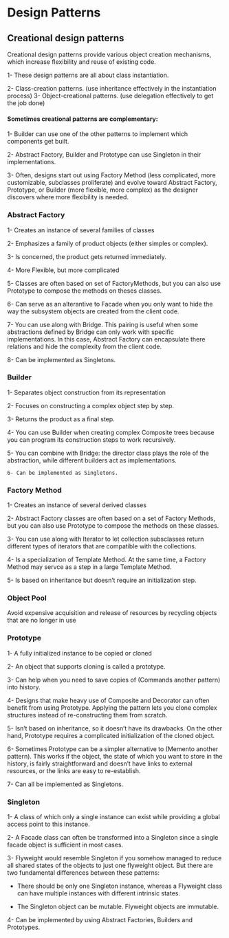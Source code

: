 # Design Patterns

## Creational design patterns
Creational design patterns provide various object creation mechanisms, which increase flexibility and reuse of existing code.

   1- These design patterns are all about class instantiation.
   
   2- Class-creation patterns. (use inheritance effectively in the instantiation process)
   3- Object-creational patterns. (use delegation effectively to get the job done)
    
#### Sometimes creational patterns are complementary:
   1- Builder can use one of the other patterns to implement which components get built.
   
   2- Abstract Factory, Builder and Prototype can use Singleton in their implementations.
   
   3- Often, designs start out using Factory Method (less complicated, more customizable, subclasses proliferate) and evolve toward Abstract Factory, Prototype, or Builder (more flexible, more complex) as the designer discovers where more flexibility is needed.


### Abstract Factory
   1- Creates an instance of several families of classes
   
   2- Emphasizes a family of product objects (either simples or complex).
   
   3- Is concerned, the product gets returned immediately.
   
   4- More Flexible, but more complicated
   
   5- Classes are often based on set of FactoryMethods, but you can also use Prototype to compose the methods on theses classes.
   
   6- Can serve as an alterantive to Facade when you only want to hide the way the subsystem objects are created from the client code.
   
   7- You can use along with Bridge. This pairing is useful when some abstractions defined by Bridge can only work with specific implementations. In this case, Abstract Factory can encapsulate there relations and hide the complexity from the client code. 
   
   8- Can be implemented as Singletons.
### Builder
   1- Separates object construction from its representation
   
   2- Focuses on constructing a complex object step by step.
   
   3- Returns the product as a final step.
   
   4- You can use Builder when creating complex Composite trees because you can program its construction steps to work recursively.
   
   5- You can combine with Bridge: the director class plays the role of the abstraction, while different builders act as implementations.
    
    6- Can be implemented as Singletons.
### Factory Method
   1- Creates an instance of several derived classes
    
   2- Abstract Factory classes are often based on a set of Factory Methods, but you can also use Prototype to compose the methods on these classes.
   
   3- You can use along with Iterator to let collection subsclasses return different types of iterators that are compatible with the collections.
   
   4- Is a specialization of Template Method. At the same time, a Factory Method may servce as a step in a large Template Method.
    
   5- Is based on inheritance but doesn’t require an initialization step.
### Object Pool
   Avoid expensive acquisition and release of resources by recycling objects that are no longer in use
### Prototype
   1- A fully initialized instance to be copied or cloned
   
   2- An object that supports cloning is called a prototype.
   
   3- Can help when you need to save copies of (Commands another pattern) into history.
   
   4- Designs that make heavy use of Composite and Decorator can often benefit from using Prototype. Applying the pattern lets you clone complex structures instead of re-constructing them from scratch.
   
   5- Isn’t based on inheritance, so it doesn’t have its drawbacks. On the other hand, Prototype requires a complicated initialization of the cloned object.
   
   6- Sometimes Prototype can be a simpler alternative to (Memento another pattern). This works if the object, the state of which you want to store in the history, is fairly straightforward and doesn’t have links to external resources, or the links are easy to re-establish.
   
   7- Can all be implemented as Singletons.
### Singleton
   1- A class of which only a single instance can exist while providing a global access point to this instance.
   
   2- A Facade class can often be transformed into a Singleton since a single facade object is sufficient in most cases.
   
   3- Flyweight would resemble Singleton if you somehow managed to reduce all shared states of the objects to just one flyweight object. But there are two fundamental differences between these patterns:
   
   - There should be only one Singleton instance, whereas a Flyweight class can have multiple instances with different intrinsic states.
   
   - The Singleton object can be mutable. Flyweight objects are immutable.
   
   4- Can be implemented by using Abstract Factories, Builders and Prototypes.
